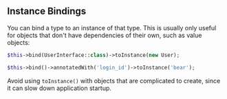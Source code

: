 ## Instance Bindings

You can bind a type to an instance of that type. This is usually only useful for objects that don't have dependencies of their own, such as value objects:

```php
$this->bind(UserInterface::class)->toInstance(new User);
```
```php
$this->bind()->annotatedWith('login_id')->toInstance('bear');
```

Avoid using `toInstance()` with objects that are complicated to create, since it can slow down application startup.

